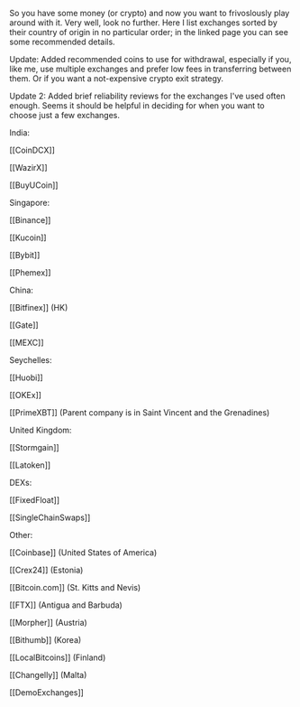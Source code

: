 So you have some money (or crypto) and now you want to frivoslously play around with it. Very well, look no further. Here I list exchanges sorted by their country of origin in no particular order; in the linked page you can see some recommended details.

Update: Added recommended coins to use for withdrawal, especially if you, like me, use multiple exchanges and prefer low fees in transferring between them. Or if you want a not-expensive crypto exit strategy.

Update 2: Added brief reliability reviews for the exchanges I've used often enough. Seems it should be helpful in deciding for when you want to choose just a few exchanges.

India:

[[CoinDCX]]

[[WazirX]]

[[BuyUCoin]]

Singapore:

[[Binance]]

[[Kucoin]]

[[Bybit]]

[[Phemex]]

China:

[[Bitfinex]] (HK)

[[Gate]]

[[MEXC]]

Seychelles:

[[Huobi]]

[[OKEx]]

[[PrimeXBT]] (Parent company is in Saint Vincent and the Grenadines)

United Kingdom:

[[Stormgain]]

[[Latoken]]

DEXs:

[[FixedFloat]]

[[SingleChainSwaps]]


Other:

[[Coinbase]] (United States of America)

[[Crex24]] (Estonia)

[[Bitcoin.com]] (St. Kitts and Nevis)

[[FTX]] (Antigua and Barbuda)

[[Morpher]] (Austria)

[[Bithumb]] (Korea)

[[LocalBitcoins]] (Finland)

[[Changelly]] (Malta)

[[DemoExchanges]]